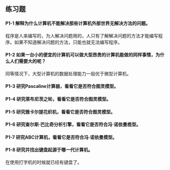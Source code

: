 ## 练习题
#### **P1-1 解释为什么计算机不能解决那些计算机外部世界无解决方法的问题。**   
程序是人来编写的，为人解决问题用的，人只有了解解决问题的方法才能编写程序。如果不知道解决问题的方法，只能也就无法编写程序。    

#### **P1-2 如果一台小的便宜的计算机可以做大型昂贵的计算机能做的同样事情，为什么人们需要大的呢？**   
同等情况下，大型计算机的数据处理能力一般优于微型计算机。   

#### **P1-3 研究Pascaline计算器，看看它是否符合图灵模型。**   


#### **P1-4 研究莱布尼茨之轮，看看它是否符合图灵模型。**   


#### **P1-5 研究雅卡尔提花织机，看看它是否符合图灵模型。**   


#### **P1-6 研究查尔斯·巴比奇分析引擎，看看它是否符合冯·诺依曼榄型。**   


#### **P1-7 研究ABC计算机，看看它是否符合冯·诺依曼模型。**   


#### P1-8 研究并找出键盘起源于哪一代计算机。     
在使用打字机的时候就已经有键盘了。   
